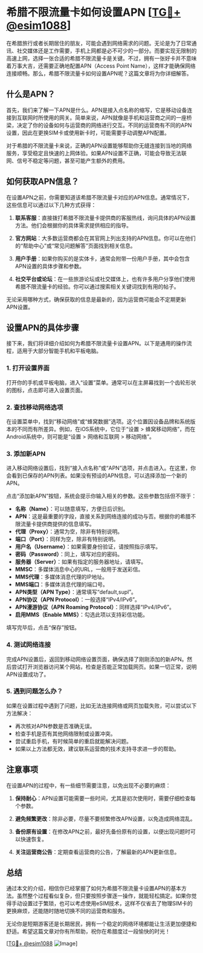 # 希腊不限流量卡如何设置APN [[TG💪+ @esim1088](https://t.me/s/esim1088)]

在希腊旅行或者长期居住的朋友，可能会遇到网络需求的问题。无论是为了日常通讯、社交媒体还是工作需要，手机上网都是必不可少的一部分。而要实现无限制的高速上网，选择一张合适的希腊不限流量卡是关键。不过，拥有一张好卡并不意味着万事大吉，还需要正确地配置APN（Access Point Name），这样才能确保网络连接顺畅。那么，希腊不限流量卡如何设置APN呢？这篇文章将为你详细解答。

## 什么是APN？

首先，我们来了解一下APN是什么。APN是接入点名称的缩写，它是移动设备连接到互联网时所使用的网关。简单来说，APN就像是手机和运营商之间的一座桥梁，决定了你的设备如何与运营商的网络进行交互。不同的运营商有不同的APN设置，因此在更换SIM卡或使用新卡时，可能需要手动调整APN配置。

对于希腊的不限流量卡来说，正确的APN设置能够帮助你无缝连接到当地的网络服务，享受稳定且快速的上网体验。如果APN设置不正确，可能会导致无法联网、信号不稳定等问题，甚至可能产生额外的费用。

## 如何获取APN信息？

在设置APN之前，你需要知道该希腊不限流量卡对应的APN信息。通常情况下，这些信息可以通过以下几种方式获得：

1. **联系客服**：直接拨打希腊不限流量卡提供商的客服热线，询问具体的APN设置方法。他们会根据你的具体需求提供相应的指导。
   
2. **官方网站**：大多数运营商都会在其官网上列出支持的APN信息。你可以在他们的“帮助中心”或“常见问题解答”页面找到相关信息。

3. **用户手册**：如果你购买的是实体卡，通常会附带一份用户手册，其中会包含APN设置的具体步骤和参数。

4. **社交平台或论坛**：在一些旅游论坛或社交媒体上，也有许多用户分享他们使用希腊不限流量卡的经验。你可以通过搜索相关关键词找到有用的帖子。

无论采用哪种方式，确保获取的信息是最新的，因为运营商可能会不定期更新APN设置。

## 设置APN的具体步骤

接下来，我们将详细介绍如何为希腊不限流量卡设置APN。以下是通用的操作流程，适用于大部分智能手机和平板电脑。

### 1. 打开设置界面

打开你的手机或平板电脑，进入“设置”菜单。通常可以在主屏幕找到一个齿轮形状的图标，点击即可进入设置页面。

### 2. 查找移动网络选项

在设置菜单中，找到“移动网络”或“蜂窝数据”选项。这个位置因设备品牌和系统版本的不同而有所差异。例如，在iOS系统中，它位于“设置 > 蜂窝移动网络”，而在Android系统中，则可能是“设置 > 网络和互联网 > 移动网络”。

### 3. 添加新APN

进入移动网络设置后，找到“接入点名称”或“APN”选项，并点击进入。在这里，你会看到已保存的APN列表。如果没有预设的APN信息，可以选择添加一个新的APN。

点击“添加新APN”按钮，系统会提示你输入相关的参数。这些参数包括但不限于：

- **名称（Name）**：可以随意填写，方便日后识别。
- **APN**：这是最重要的字段，直接关系到网络连接的成功与否。根据你的希腊不限流量卡提供商提供的信息填写。
- **代理（Proxy）**：通常为空，除非有特别说明。
- **端口（Port）**：同样为空，除非有特别说明。
- **用户名（Username）**：如果需要身份验证，请按照指示填写。
- **密码（Password）**：同上，填写对应的密码。
- **服务器（Server）**：如果有指定的服务器地址，请填写。
- **MMSC**：多媒体消息中心的URL，一般用于发送彩信。
- **MMS代理**：多媒体消息代理的IP地址。
- **MMS端口**：多媒体消息代理的端口号。
- **APN类型（APN Type）**：通常填写“default,supl”。
- **APN协议（APN Protocol）**：一般选择“IPv4/IPv6”。
- **APN漫游协议（APN Roaming Protocol）**：同样选择“IPv4/IPv6”。
- **启用MMS（Enable MMS）**：勾选此项以支持彩信功能。

填写完毕后，点击“保存”按钮。

### 4. 测试网络连接

完成APN设置后，返回到移动网络设置页面，确保选择了刚刚添加的新APN。然后尝试打开浏览器访问某个网站，检查是否能正常加载网页。如果一切正常，说明APN设置成功了。

### 5. 遇到问题怎么办？

如果在设置过程中遇到了问题，比如无法连接网络或网页加载失败，可以尝试以下方法解决：

- 再次核对APN参数是否准确无误。
- 检查手机是否有其他网络限制或设置冲突。
- 尝试重启手机，有时候简单的重启就能解决问题。
- 如果以上方法都无效，建议联系运营商的技术支持寻求进一步的帮助。

## 注意事项

在设置APN的过程中，有一些细节需要注意，以免出现不必要的麻烦：

1. **保持耐心**：APN设置可能需要一些时间，尤其是初次使用时，需要仔细检查每个参数。
   
2. **避免频繁更改**：除非必要，尽量不要频繁修改APN设置，以免造成网络混乱。

3. **备份原有设置**：在修改APN之前，最好先备份原有的设置，以便出现问题时可以快速恢复。

4. **关注运营商公告**：定期查看运营商的公告，了解最新的APN更新信息。

## 总结

通过本文的介绍，相信你已经掌握了如何为希腊不限流量卡设置APN的基本方法。虽然整个过程看似复杂，但只要按照步骤逐一操作，就能轻松搞定。如果你觉得手动设置过于繁琐，也可以考虑使用eSIM技术，这样不仅省去了物理SIM卡的更换麻烦，还能随时随地切换不同的运营商和服务。

无论你是短期游客还是长期居民，拥有一个稳定的网络环境都能让生活更加便捷和舒适。希望这篇文章对你有所帮助，祝你在希腊度过一段愉快的时光！

[[TG💪+ @esim1088](https://t.me/s/esim1088) ![Image](https://i.postimg.cc/4NQfJmqS/Snipaste-2025-05-13-00-14-12.png)]
